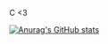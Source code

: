 C <3

[![Anurag's GitHub stats](https://github-readme-stats.vercel.app/api?username=cococry)](https://github.com/anuraghazra/github-readme-stats)
